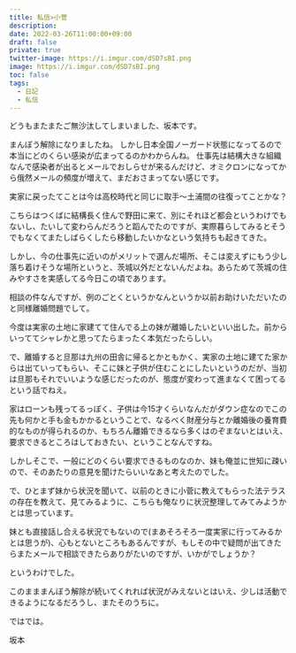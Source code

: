 ```yaml
---
title: 私信>小菅
description: 
date: 2022-03-26T11:00:00+09:00
draft: false
private: true
twitter-image: https://i.imgur.com/dSD7sBI.png
image: https://i.imgur.com/dSD7sBI.png
toc: false
tags:
  - 日記
  - 私信
---
```


どうもまたまたご無沙汰してしまいました、坂本です。

まんぼう解除になりましたね。
しかし日本全国ノーガード状態になってるので本当にどのくらい感染が広まってるのかわからんね。
仕事先は結構大きな組織なんで感染者が出るとメールでおしらせが来るんだけど、オミクロンになってから俄然メールの頻度が増えて、まだおさまってない感じです。

実家に戻ったてことは今は高校時代と同じに取手〜土浦間の往復ってことかな？

こちらはつくばに結構長く住んで野田に来て、別にそれほど都会というわけでもないし、たいして変わらんだろうと蹈んでたのですが、実際暮らしてみるとそうでもなくてまたしばらくしたら移動したいかなという気持ちも起きてきた。

しかし、今の仕事先に近いのがメリットで選んだ場所、そこは変えずにもう少し落ち着けそうな場所というと、茨城以外だとないんだよね。あらためて茨城の住みやすさを実感してる今日この頃であります。

相談の件なんですが、例のごとくというかなんというか以前お助けいただいたのと同様離婚問題でして。

今度は実家の土地に家建てて住んでる上の妹が離婚したいといい出した。前からいっててシャレかと思ってたらまったく本気だったらしい。

で、離婚すると旦那は九州の田舎に帰るとかともかく、実家の土地に建てた家からは出ていってもらい、そこに妹と子供が住むことにしたいというのだが、当初は旦那もそれでいいような感じだったのが、態度が変わって進まなくて困ってるという話でねえ。

家はローンも残ってるっぽく、子供は今15才くらいなんだがダウン症なのでこの先も何かと手も金もかかるということで、なるべく財産分与とか離婚後の養育費的なものが得られるのか、もちろん離婚できるなら多くはのぞまないとはいえ、要求できるところはしておきたい、ということなんですね。

しかしそこで、一般にどのくらい要求できるものなのか、妹も俺並に世知に疎いので、そのあたりの意見を聞けたらいいなあと考えたのでした。

で、ひとまず妹から状況を聞いて、以前のときに小菅に教えてもらった法テラスの存在を教えて、見てみるように、こちらも俺なりに状況整理してみてみようかとは思っています。

妹とも直接話し合える状況でもないので(まあそろそろ一度実家に行ってみるかとは思うが)、心もとないところもあるんですが、もしその中で疑問が出てきたらまたメールで相談できたらありがたいのですが、いかがでしょうか？

というわけでした。

このまままんぼう解除が続いてくれれば状況がみえないとはいえ、少しは活動できるようになるだろうし、またそのうちに。

ではでは。

坂本
